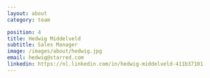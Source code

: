 ```yaml
---
layout: about
category: team

position: 4
title: Hedwig Middelveld
subtitle: Sales Manager
image: /images/about/hedwig.jpg
email: hedwig@starred.com
linkedin: https://nl.linkedin.com/in/hedwig-middelveld-411b37101
---
```


